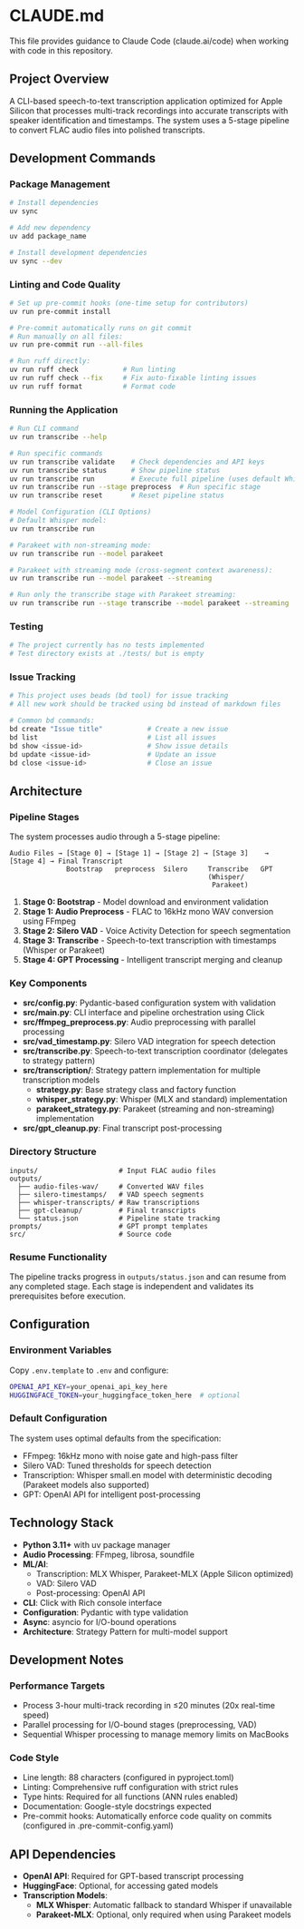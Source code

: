 # CLAUDE.md

This file provides guidance to Claude Code (claude.ai/code) when working with code in this repository.

## Project Overview

A CLI-based speech-to-text transcription application optimized for Apple Silicon that processes multi-track recordings into accurate transcripts with speaker identification and timestamps. The system uses a 5-stage pipeline to convert FLAC audio files into polished transcripts.

## Development Commands

### Package Management
```bash
# Install dependencies
uv sync

# Add new dependency
uv add package_name

# Install development dependencies
uv sync --dev
```

### Linting and Code Quality
```bash
# Set up pre-commit hooks (one-time setup for contributors)
uv run pre-commit install

# Pre-commit automatically runs on git commit
# Run manually on all files:
uv run pre-commit run --all-files

# Run ruff directly:
uv run ruff check           # Run linting
uv run ruff check --fix     # Fix auto-fixable linting issues
uv run ruff format          # Format code
```

### Running the Application
```bash
# Run CLI command
uv run transcribe --help

# Run specific commands
uv run transcribe validate    # Check dependencies and API keys
uv run transcribe status      # Show pipeline status
uv run transcribe run         # Execute full pipeline (uses default Whisper)
uv run transcribe run --stage preprocess  # Run specific stage
uv run transcribe reset       # Reset pipeline status

# Model Configuration (CLI Options)
# Default Whisper model:
uv run transcribe run

# Parakeet with non-streaming mode:
uv run transcribe run --model parakeet

# Parakeet with streaming mode (cross-segment context awareness):
uv run transcribe run --model parakeet --streaming

# Run only the transcribe stage with Parakeet streaming:
uv run transcribe run --stage transcribe --model parakeet --streaming
```

### Testing
```bash
# The project currently has no tests implemented
# Test directory exists at ./tests/ but is empty
```

### Issue Tracking
```bash
# This project uses beads (bd tool) for issue tracking
# All new work should be tracked using bd instead of markdown files

# Common bd commands:
bd create "Issue title"           # Create a new issue
bd list                           # List all issues
bd show <issue-id>                # Show issue details
bd update <issue-id>              # Update an issue
bd close <issue-id>               # Close an issue
```

## Architecture

### Pipeline Stages
The system processes audio through a 5-stage pipeline:

```
Audio Files → [Stage 0] → [Stage 1] → [Stage 2] → [Stage 3]    → [Stage 4] → Final Transcript
              Bootstrap   preprocess  Silero     Transcribe   GPT
                                                 (Whisper/
                                                  Parakeet)
```

1. **Stage 0: Bootstrap** - Model download and environment validation
2. **Stage 1: Audio Preprocess** - FLAC to 16kHz mono WAV conversion using FFmpeg
3. **Stage 2: Silero VAD** - Voice Activity Detection for speech segmentation
4. **Stage 3: Transcribe** - Speech-to-text transcription with timestamps (Whisper or Parakeet)
5. **Stage 4: GPT Processing** - Intelligent transcript merging and cleanup

### Key Components

- **src/config.py**: Pydantic-based configuration system with validation
- **src/main.py**: CLI interface and pipeline orchestration using Click
- **src/ffmpeg_preprocess.py**: Audio preprocessing with parallel processing
- **src/vad_timestamp.py**: Silero VAD integration for speech detection
- **src/transcribe.py**: Speech-to-text transcription coordinator (delegates to strategy pattern)
- **src/transcription/**: Strategy pattern implementation for multiple transcription models
  - **strategy.py**: Base strategy class and factory function
  - **whisper_strategy.py**: Whisper (MLX and standard) implementation
  - **parakeet_strategy.py**: Parakeet (streaming and non-streaming) implementation
- **src/gpt_cleanup.py**: Final transcript post-processing

### Directory Structure
```
inputs/                    # Input FLAC audio files
outputs/
  ├── audio-files-wav/     # Converted WAV files
  ├── silero-timestamps/   # VAD speech segments
  ├── whisper-transcripts/ # Raw transcriptions
  ├── gpt-cleanup/         # Final transcripts
  └── status.json          # Pipeline state tracking
prompts/                   # GPT prompt templates
src/                       # Source code
```

### Resume Functionality
The pipeline tracks progress in `outputs/status.json` and can resume from any completed stage. Each stage is independent and validates its prerequisites before execution.

## Configuration

### Environment Variables
Copy `.env.template` to `.env` and configure:
```bash
OPENAI_API_KEY=your_openai_api_key_here
HUGGINGFACE_TOKEN=your_huggingface_token_here  # optional
```

### Default Configuration
The system uses optimal defaults from the specification:
- FFmpeg: 16kHz mono with noise gate and high-pass filter
- Silero VAD: Tuned thresholds for speech detection
- Transcription: Whisper small.en model with deterministic decoding (Parakeet models also supported)
- GPT: OpenAI API for intelligent post-processing

## Technology Stack

- **Python 3.11+** with uv package manager
- **Audio Processing**: FFmpeg, librosa, soundfile
- **ML/AI**:
  - Transcription: MLX Whisper, Parakeet-MLX (Apple Silicon optimized)
  - VAD: Silero VAD
  - Post-processing: OpenAI API
- **CLI**: Click with Rich console interface
- **Configuration**: Pydantic with type validation
- **Async**: asyncio for I/O-bound operations
- **Architecture**: Strategy Pattern for multi-model support

## Development Notes

### Performance Targets
- Process 3-hour multi-track recording in ≤20 minutes (20x real-time speed)
- Parallel processing for I/O-bound stages (preprocessing, VAD)
- Sequential Whisper processing to manage memory limits on MacBooks


### Code Style
- Line length: 88 characters (configured in pyproject.toml)
- Linting: Comprehensive ruff configuration with strict rules
- Type hints: Required for all functions (ANN rules enabled)
- Documentation: Google-style docstrings expected
- Pre-commit hooks: Automatically enforce code quality on commits (configured in .pre-commit-config.yaml)

## API Dependencies

- **OpenAI API**: Required for GPT-based transcript processing
- **HuggingFace**: Optional, for accessing gated models
- **Transcription Models**:
  - **MLX Whisper**: Automatic fallback to standard Whisper if unavailable
  - **Parakeet-MLX**: Optional, only required when using Parakeet models
